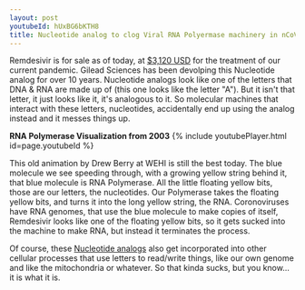 ```yaml
---
layout: post
youtubeId: hUxBG6bKTH8
title: Nucleotide analog to clog Viral RNA Polyermase machinery in nCoV-2019  
---
```


Remdesivir is for sale as of today, at [$3,120 USD](https://www.statnews.com/2020/06/29/gilead-announces-remdesivir-price-covid-19/) for the treatment of our current pandemic. Gilead Sciences has been devolping this Nucleotide analog for over 10 years. Nucleotide analogs look like one of the letters that DNA & RNA are made up of (this one looks like the letter "A"). But it isn't that letter, it just looks like it, it's analogous to it. So molecular machines that interact with these letters, nucleotides, accidentally end up using the analog instead and it messes things up.

**RNA Polymerase Visualization from 2003** 
{% include youtubePlayer.html id=page.youtubeId %}

This old animation by Drew Berry at WEHI is still the best today. The blue molecule we see speeding through, with a growing yellow string behind it, that blue molecule is RNA Polymerase. All the little floating yellow bits, those are our letters, the nucleotides. Our Polymerase takes the floating yellow bits, and turns it into the long yellow string, the RNA. Coronoviruses have RNA genomes, that use the blue molecule to make copies of itself, Remdesivir looks like one of the floating yellow bits, so it gets sucked into the machine to make RNA, but instead it terminates the process. 

Of course, these [Nucleotide analogs](https://en.wikipedia.org/wiki/Nucleoside_analogue) also get incorporated into other cellular processes that use letters to read/write things, like our own genome and like the mitochondria or whatever. So that kinda sucks, but you know... it is what it is.
